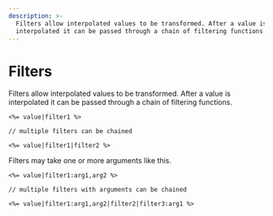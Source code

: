 ```yaml
---
description: >-
  Filters allow interpolated values to be transformed. After a value is
  interpolated it can be passed through a chain of filtering functions.
---
```


# Filters

Filters allow interpolated values to be transformed. After a value is interpolated it can be passed through a chain of filtering functions.

```text
<%= value|filter1 %>

// multiple filters can be chained

<%= value|filter1|filter2 %>
```

Filters may take one or more arguments like this.

```text
<%= value|filter1:arg1,arg2 %>

// multiple filters with arguments can be chained

<%= value|filter1:arg1,arg2|filter2|filter3:arg1 %>
```

